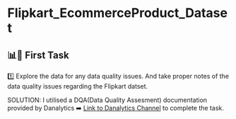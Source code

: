 # Flipkart_EcommerceProduct_Dataset

###
## 📊📔 First Task 
1️⃣ Explore the data for any data quality issues. And take proper notes of the data quality issues regarding the Flipkart datset.

SOLUTION: I utilised a DQA(Data Quality Assesment) documentation provided by Danalytics ➡️ [Link to Danalytics Channel](https://youtu.be/T0yspXF3onU) to complete the task.
